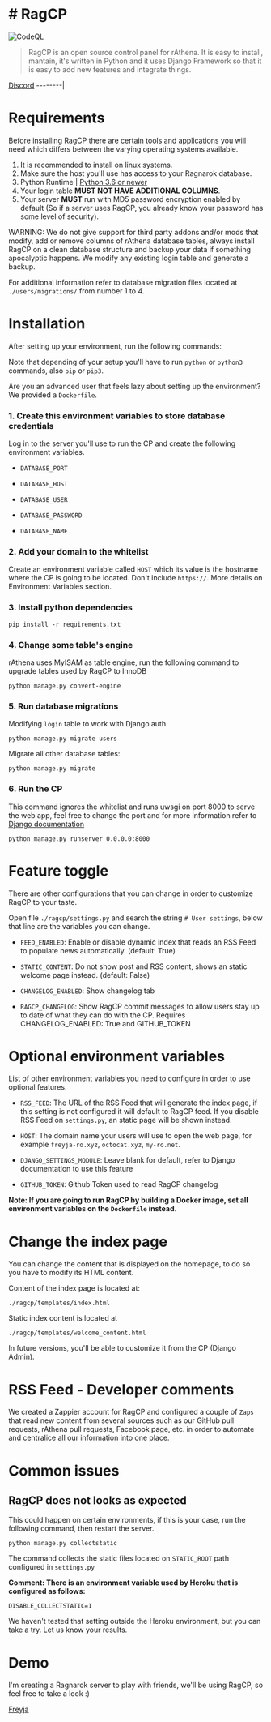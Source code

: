# # RagCP

![CodeQL](https://github.com/Freyja-Folkvangr/ragpycp/workflows/CodeQL/badge.svg)

> RagCP is an open source control panel for rAthena. It is easy to install, mantain, it's written in Python and it uses Django Framework so that it is easy to add new features and integrate things.

[Discord](https://discord.gg/2Y92RMS)
--------|

# Requirements
Before installing RagCP there are certain tools and applications you will need which
differs between the varying operating systems available.

1. It is recommended to install on linux systems.
2. Make sure the host you'll use has access to your Ragnarok database.
3. Python Runtime | [Python 3.6 or newer](https://www.python.org/downloads/)
4. Your login table **MUST NOT HAVE ADDITIONAL COLUMNS**.
5. Your server **MUST** run with MD5 password encryption enabled by default (So if a server uses RagCP, you already know your password has some level of security).

WARNING: We do not give support for third party addons and/or mods that modify, add or remove columns of rAthena database tables, always install RagCP on a clean database structure and backup your data if something apocalyptic happens. We modify any existing login table and generate a backup.

For additional information refer to database migration files located at ``./users/migrations/`` from number 1 to 4.

# Installation

After setting up your environment, run the following commands:

Note that depending of your setup you'll have to run ``python`` or ``python3`` commands, also ``pip`` or ``pip3``.

Are you an advanced user that feels lazy about setting up the environment? We provided a ``Dockerfile``.

### 1. Create this environment variables to store database credentials

Log in to the server you'll use to run the CP and create the following environment variables.

- `DATABASE_PORT`

- `DATABASE_HOST`

- `DATABASE_USER`

- `DATABASE_PASSWORD`

- `DATABASE_NAME`


### 2. Add your domain to the whitelist

Create an environment variable called ``HOST`` which its value is the hostname where the CP is going to be located. Don't include ``https://``. More details on Environment Variables section.


### 3. Install python dependencies

`pip install -r requirements.txt`

### 4. Change some table's engine

rAthena uses MyISAM as table engine, run the following command to upgrade tables used by RagCP to InnoDB

`python manage.py convert-engine`

### 5. Run database migrations

Modifying ``login`` table to work with Django auth

`python manage.py migrate users`

Migrate all other database tables:

`python manage.py migrate`

### 6. Run the CP

This command ignores the whitelist and runs uwsgi on port 8000 to serve the web app, feel free to change the port and for more information refer to [Django documentation](https://docs.djangoproject.com/en/3.0/ref/django-admin/)

`python manage.py runserver 0.0.0.0:8000`

# Feature toggle

There are other configurations that you can change in order to customize RagCP to your taste.

Open file ```./ragcp/settings.py``` and search the string ```# User settings```, below that line are the variables you can change.

- ``FEED_ENABLED``: Enable or disable dynamic index that reads an  RSS Feed to populate news automatically. (default: True)

- ``STATIC_CONTENT``: Do not show post and RSS content, shows an static welcome page instead. (default: False)

- ``CHANGELOG_ENABLED``: Show changelog tab

- ``RAGCP_CHANGELOG``: Show RagCP commit messages to allow users stay up to date of what they can do with the CP. Requires CHANGELOG_ENABLED: True and GITHUB_TOKEN

# Optional environment variables

List of other environment variables you need to configure in order to use optional features.

- ``RSS_FEED``: The URL of the RSS Feed that will generate the index page, if this setting is not configured it will default to RagCP feed. If you disable RSS Feed on ``settings.py``, an static page will be shown instead.

- `HOST`: The domain name your users will use to open the web page, for example ``freyja-ro.xyz``, ``octocat.xyz``, ``my-ro.net``.

- `DJANGO_SETTINGS_MODULE`: Leave blank for default, refer to Django documentation to use this feature

- ``GITHUB_TOKEN``: Github Token used to read RagCP changelog

**Note: If you are going to run RagCP by building a Docker image, set all environment variables on the ``Dockerfile`` instead**.

# Change the index page

You can change the content that is displayed on the homepage, to do so you have to modify its HTML content.

Content of the index page is located at:

`./ragcp/templates/index.html`

Static index content is located at

`./ragcp/templates/welcome_content.html`

In future versions, you'll be able to customize it from the CP (Django Admin).

# RSS Feed - Developer comments

We created a Zappier account for RagCP and configured a couple of ``Zaps`` that read new content from several sources such as our GitHub pull requests, rAthena pull requests, Facebook page, etc. in order to automate and centralice all our information into one place.

# Common issues

## RagCP does not looks as expected

This could happen on certain environments, if this is your case, run the following command, then restart the server.

`python manage.py collectstatic`

The command collects the static files located on ``STATIC_ROOT`` path configured in ``settings.py``

**Comment: There is an environment variable used by Heroku that is configured as follows:**

``DISABLE_COLLECTSTATIC=1``

We haven't tested that setting outside the Heroku environment, but you can take a try. Let us know your results.

# Demo
I'm creating a Ragnarok server to play with friends, we'll be using RagCP, so feel free to take a look :)

[Freyja](https://freyja-ragcp.herokuapp.com/)
